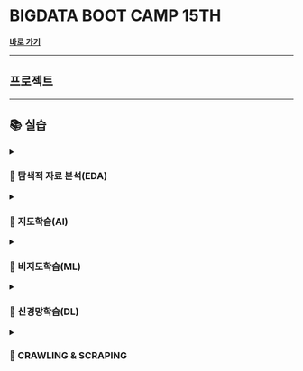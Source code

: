 # BIGDATA BOOT CAMP 15TH

[**바로 가기**](https://playdata.io/)

---

## 프로젝트

---

## 📚 실습

<details><summary><h3>🔎 탐색적 자료 분석(EDA)</h3></summary>

- [**지도 시각화 실습**](https://github.com/jayarnim/PRACTICE_EDA_STARBUCKS)
  - 주요 언어 : <img alt="Python" src="https://img.shields.io/badge/python%20-%2314354C.svg?style=flat-square&logo=python&logoColor=white"/>
  - 주요 라이브러리 : <img src="https://img.shields.io/badge/folium-77B829?style=flat-square&logo=Folium&logoColor=white"/>
  - 주요 개발 환경 : <img src="https://img.shields.io/badge/Google%20Colab-F9AB00?style=flat-square&logo=Google Colab&logoColor=white"/>
  - data set : 상가(상권)정보 API (소상공인시장진흥공단 제공, 공공데이터포털)

- [**데이터 앱 제작 실습**](https://github.com/jayarnim/PRCTICE_EDA_COVID)
  - 주요 언어 : <img alt="Python" src="https://img.shields.io/badge/python%20-%2314354C.svg?style=flat-square&logo=python&logoColor=white"/>
  - 주요 라이브러리 : <img src="https://img.shields.io/badge/streamlit-FF4B4B?style=flat-square&logo=Streamlit&logoColor=white"/>
  - 주요 개발 환경 : <img src="https://img.shields.io/badge/Google%20Colab-F9AB00?style=flat-square&logo=Google Colab&logoColor=white"/>
  - data set : 코로나19 시·도발생 현황 (보건복지부 제공, 공공데이터포털)
</details>

<details><summary><h3>👫 지도학습(AI)</h3></summary>

- [**분류분석 의사결정나무 알고리즘 실습**](https://github.com/jayarnim/PRCTICE_ML_DECISIONTREE_CLF)
  - 주요 언어 : <img alt="Python" src="https://img.shields.io/badge/python%20-%2314354C.svg?style=flat-square&logo=python&logoColor=white"/>
  - 주요 라이브러리 : <img src="https://img.shields.io/badge/scikitlearn-F7931E?style=flat-square&logo=scikit-learn&logoColor=white"/>
  - 주요 개발 환경 : <img src="https://img.shields.io/badge/Google%20Colab-F9AB00?style=flat-square&logo=Google Colab&logoColor=white"/>
  - 알고리즘 : `Decisiontree Classifier`
  - data set : IRIS

- [**회귀분석 의사결정나무 알고리즘 실습**]()
  - 주요 언어 : <img alt="Python" src="https://img.shields.io/badge/python%20-%2314354C.svg?style=flat-square&logo=python&logoColor=white"/>
  - 주요 라이브러리 : <img src="https://img.shields.io/badge/scikitlearn-F7931E?style=flat-square&logo=scikit-learn&logoColor=white"/>
  - 주요 개발 환경 : <img src="https://img.shields.io/badge/Google%20Colab-F9AB00?style=flat-square&logo=Google Colab&logoColor=white"/>
  - 알고리즘 : `Decisiontree Regression`
  - data set : BOSTON

- [**분류분석 지도학습 알고리즘 실습**]()
  - 주요 언어 : <img alt="Python" src="https://img.shields.io/badge/python%20-%2314354C.svg?style=flat-square&logo=python&logoColor=white"/>
  - 주요 라이브러리 : <img src="https://img.shields.io/badge/scikitlearn-F7931E?style=flat-square&logo=scikit-learn&logoColor=white"/>
  - 주요 개발 환경 : <img src="https://img.shields.io/badge/Google%20Colab-F9AB00?style=flat-square&logo=Google Colab&logoColor=white"/>
  - 알고리즘 : `KNN Classifier`, `Random Forest Classifier`, `GBM Classifier`
  - data set : TITANIC
 
- [**회귀분석 지도학습 알고리즘 실습**](https://github.com/jayarnim/PRCTICE_ML_REGRESSION)
  - 주요 언어 : <img alt="Python" src="https://img.shields.io/badge/python%20-%2314354C.svg?style=flat-square&logo=python&logoColor=white"/>
  - 주요 라이브러리 : <img src="https://img.shields.io/badge/scikitlearn-F7931E?style=flat-square&logo=scikit-learn&logoColor=white"/>
  - 주요 개발 환경 : <img src="https://img.shields.io/badge/Google%20Colab-F9AB00?style=flat-square&logo=Google Colab&logoColor=white"/>
  - 알고리즘 : `Linear Regression`, `SGD Regression`, `Random Forest Regression`, `GBM Regression`
  - data set : BIKE
</details>

<details><summary><h3>💁 비지도학습(ML)</h3></summary>

- [**군집분석 알고리즘 실습**]()
  - 주요 언어 : <img alt="Python" src="https://img.shields.io/badge/python%20-%2314354C.svg?style=flat-square&logo=python&logoColor=white"/>
  - 주요 라이브러리 : <img src="https://img.shields.io/badge/scikitlearn-F7931E?style=flat-square&logo=scikit-learn&logoColor=white"/>
  - 주요 개발 환경 : <img src="https://img.shields.io/badge/Google%20Colab-F9AB00?style=flat-square&logo=Google Colab&logoColor=white"/>
  - 알고리즘 : `K-Fold`
  - data set : WINE

- [**주성분분석 알고리즘 실습**]()
  - 주요 언어 : <img alt="Python" src="https://img.shields.io/badge/python%20-%2314354C.svg?style=flat-square&logo=python&logoColor=white"/>
  - 주요 라이브러리 : <img src="https://img.shields.io/badge/scikitlearn-F7931E?style=flat-square&logo=scikit-learn&logoColor=white"/>
  - 주요 개발 환경 : <img src="https://img.shields.io/badge/Google%20Colab-F9AB00?style=flat-square&logo=Google Colab&logoColor=white"/>
  - 알고리즘 : `PCA`
  - data set : DIGITS
</details>

<details><summary><h3>🚀 신경망학습(DL)</h3></summary>

- [**분류분석 신경망학습 알고리즘 실습**]()
  - 주요 언어 : <img alt="Python" src="https://img.shields.io/badge/python%20-%2314354C.svg?style=flat-square&logo=python&logoColor=white"/>
  - 주요 라이브러리 : <img src="https://img.shields.io/badge/tensorflow-FF6F00?style=flat-square&logo=tensorflow&logoColor=white"/>
  - 주요 개발 환경 : <img src="https://img.shields.io/badge/Google%20Colab-F9AB00?style=flat-square&logo=Google Colab&logoColor=white"/>
  - data set : TITANIC

- [**회귀분석 신경망학습 알고리즘 실습**]()
  - 주요 언어 : <img alt="Python" src="https://img.shields.io/badge/python%20-%2314354C.svg?style=flat-square&logo=python&logoColor=white"/>
  - 주요 라이브러리 : <img src="https://img.shields.io/badge/tensorflow-FF6F00?style=flat-square&logo=tensorflow&logoColor=white"/>
  - 주요 개발 환경 : <img src="https://img.shields.io/badge/Google%20Colab-F9AB00?style=flat-square&logo=Google Colab&logoColor=white"/>
  - data set : BIKE

- [**CNN(Convolutional Neural Networks) 알고리즘 실습**]()
  - 주요 언어 : <img alt="Python" src="https://img.shields.io/badge/python%20-%2314354C.svg?style=flat-square&logo=python&logoColor=white"/>
  - 주요 라이브러리 : <img src="https://img.shields.io/badge/tensorflow-FF6F00?style=flat-square&logo=tensorflow&logoColor=white"/>
  - 주요 개발 환경 : <img src="https://img.shields.io/badge/Google%20Colab-F9AB00?style=flat-square&logo=Google Colab&logoColor=white"/>

- [**RNN(Recurrent Neural Networks) 알고리즘 실습**]()
  - 주요 언어 : <img alt="Python" src="https://img.shields.io/badge/python%20-%2314354C.svg?style=flat-square&logo=python&logoColor=white"/>
  - 주요 라이브러리 : <img src="https://img.shields.io/badge/tensorflow-FF6F00?style=flat-square&logo=tensorflow&logoColor=white"/>
  - 주요 개발 환경 : <img src="https://img.shields.io/badge/Google%20Colab-F9AB00?style=flat-square&logo=Google Colab&logoColor=white"/>
</details>

<details><summary><h3>👀 CRAWLING & SCRAPING</h3></summary>

- practice
  - 주요 언어 : <img alt="Python" src="https://img.shields.io/badge/python%20-%2314354C.svg?style=flat-square&logo=python&logoColor=white"/>
  - 주요 라이브러리 : <img src="https://img.shields.io/badge/beautifulsoup-F3E2A9?style=flat-square&logo=Bitdefender&logoColor=black"/>
  - 주요 개발 환경 : <img src="https://img.shields.io/badge/Google%20Colab-F9AB00?style=flat-square&logo=Google Colab&logoColor=white"/>
  
- practice
  - 주요 언어 : <img alt="Python" src="https://img.shields.io/badge/python%20-%2314354C.svg?style=flat-square&logo=python&logoColor=white"/>
  - 주요 라이브러리 : <img src="https://img.shields.io/badge/selenium-43B02A?style=flat-square&logo=Selenium&logoColor=white"/>
  - 주요 개발 환경 : <img src="https://img.shields.io/badge/Visual%20Studio%20Code-4479A1?style=flat-square&logo=Visual Studio Code&logoColor=white"/>
</details>
